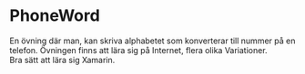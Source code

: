 # PhoneWord
En övning där man, kan skriva alphabetet som konverterar till nummer på en telefon. 
Övningen finns att lära sig på Internet, flera olika Variationer.  
Bra sätt att lära sig Xamarin. 
